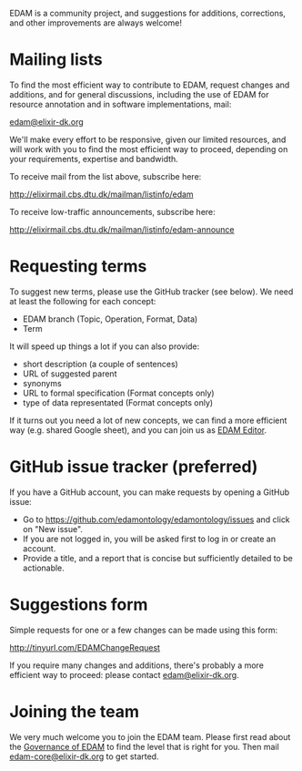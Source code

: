 EDAM is a community project, and suggestions for additions, corrections, and other improvements are always welcome! 


# <a name="mailinglists"></a>Mailing lists
To find the most efficient way to contribute to EDAM, request changes and additions, and for general discussions, including the use of EDAM for resource annotation and in software implementations, mail:

edam@elixir-dk.org

We'll make every effort to be responsive, given our limited resources, and will work with you to find the most efficient way to proceed, depending on your requirements, expertise and bandwidth.  

To receive mail from the list above, subscribe here:

http://elixirmail.cbs.dtu.dk/mailman/listinfo/edam

To receive low-traffic announcements, subscribe here:

http://elixirmail.cbs.dtu.dk/mailman/listinfo/edam-announce


# Requesting terms
To suggest new terms, please use the GitHub tracker (see below).  We need at least the following for each concept:
- EDAM branch (Topic, Operation, Format, Data)
- Term

It will speed up things a lot if you can also provide:
- short description (a couple of sentences)
- URL of suggested parent
- synonyms
- URL to formal specification (Format concepts only)
- type of data representated (Format concepts only) 

If it turns out you need a lot of new concepts, we can find a more efficient way (e.g. shared Google sheet), and you can join us as [EDAM Editor](https://github.com/edamontology/edamontology#governance-of-edam).


# GitHub issue tracker (preferred)
If you have a GitHub account, you can make requests by opening a GitHub issue:
- Go to https://github.com/edamontology/edamontology/issues and click on "New issue".
- If you are not logged in, you will be asked first to log in or create an account.
- Provide a title, and a report that is concise but sufficiently detailed to be actionable.


# Suggestions form
Simple requests for one or a few changes can be made using this form:

http://tinyurl.com/EDAMChangeRequest 

If you require many changes and additions, there's probably a more efficient way to proceed: please contact edam@elixir-dk.org.


# Joining the team
We very much welcome you to join the EDAM team.  Please first read about the [Governance of EDAM](https://github.com/edamontology/edamontology#governance-of-edam) to find the level that is right for you.  Then mail edam-core@elixir-dk.org to get started. 
